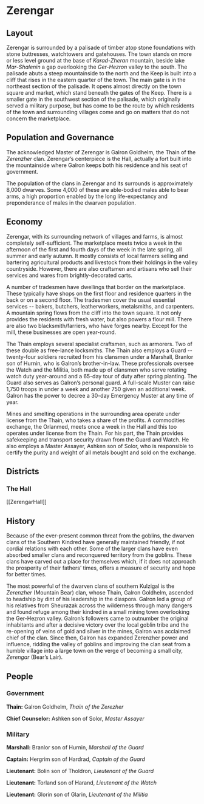 # Zerengar

## Layout

Zerengar is surrounded by a palisade of timber atop stone foundations with stone buttresses, watchtowers and gatehouses. The town stands on more or less level ground at the base of _Karad-Zheran_ mountain, beside lake _Mar-Shalenin_ a gap overlooking the _Ger-Hezron_ valley to the south. The palisade abuts a steep mountainside to the north and the Keep is built into a cliff that rises in the eastern quarter of the town. The main gate is in the northeast section of the palisade. It opens almost directly on the town square and market, which stand beneath the gates of the Keep. There is a smaller gate in the southwest section of the palisade, which originally served a military purpose, but has come to be the route by which residents of the town and surrounding villages come and go on matters that do not concern the marketplace.

## Population and Governance

The acknowledged Master of Zerengar is Galron Goldhelm, the Thain of the _Zerenzher_ clan. Zerengar’s centerpiece is the Hall, actually a fort built into the mountainside where Galron keeps both his residence and his seat of government.

The population of the clans in Zerengar and its surrounds is approximately 8,000 dwarves. Some 4,000 of these are able-bodied males able to bear arms, a high proportion enabled by the long life-expectancy and preponderance of males in the dwarven population.

## Economy

Zerengar, with its surrounding network of villages and farms, is almost completely self-sufficient. The marketplace meets twice a week in the afternoon of the first and fourth days of the week in the late spring, all summer and early autumn. It mostly consists of local farmers selling and bartering agricultural products and livestock from their holdings in the valley countryside. However, there are also craftsmen and artisans who sell their services and wares from brightly-decorated carts.

A number of tradesmen have dwellings that border on the marketplace. These typically have shops on the first floor and residence quarters in the back or on a second floor. The tradesmen cover the usual essential services -- bakers, butchers, leatherworkers, metalsmiths, and carpenters. A mountain spring flows from the cliff into the town square. It not only provides the residents with fresh water, but also powers a flour mill. There are also two blacksmith/farriers, who have forges nearby. Except for the mill, these businesses are open year-round.

The Thain employs several specialist craftsmen, such as armorers. Two of these double as free-lance locksmiths. The Thain also employs a Guard -- twenty-four soldiers recruited from his clansmen under a Marshall, Branlor son of Hurnin, who is Galron’s brother-in-law. These professionals oversee the Watch and the Militia, both made up of clansmen who serve rotating watch duty year-around and a 65-day tour of duty after spring planting. The Guard also serves as Galron’s personal guard. A full-scale Muster can raise 1,750 troops in under a week and another 750 given an additional week. Galron has the power to decree a 30-day Emergency Muster at any time of year.

Mines and smelting operations in the surrounding area operate under license from the Thain, who takes a share of the profits. A commodities exchange, the Orlanmed, meets once a week in the Hall and this too operates under license from the Thain. For his part, the Thain provides safekeeping and transport security drawn from the Guard and Watch. He also employs a Master Assayer, Ashken son of Solor, who is responsible to certify the purity and weight of all metals bought and sold on the exchange.

## Districts

### The Hall

[[ZerengarHall]]

## History

Because of the ever-present common threat from the goblins, the dwarven clans of the Southern Kindred have generally maintained friendly, if not cordial relations with each other. Some of the larger clans have even absorbed smaller clans and reconquered territory from the goblins. These clans have carved out a place for themselves which, if it does not approach the prosperity of their fathers’ times, offers a measure of security and hope for better times.

The most powerful of the dwarven clans of southern Kulzigal is the _Zerenzher_ (Mountain Bear) clan, whose Thain, Galron Goldhelm, ascended to headship by dint of his leadership in the diaspora. Galron led a group of his relatives from Sheurazak across the wilderness through many dangers and found refuge among their kindred in a small mining town overlooking the Ger-Hezron valley. Galron’s followers came to outnumber the original inhabitants and after a decisive victory over the local goblin tribe and the re-opening of veins of gold and silver in the mines, Galron was acclaimed chief of the clan. Since then, Galron has expanded Zerenzher power and influence, ridding the valley of goblins and improving the clan seat from a humble village into a large town on the verge of becoming a small city, _Zerengar_ (Bear’s Lair).

## People

### Government

**Thain:** Galron Goldhelm, _Thain of the Zerezher_

**Chief Counselor:** Ashken son of Solor, _Master Assayer_

### Military

**Marshall:** Branlor son of Hurnin, _Marshall of the Guard_

**Captain:** Hergrim son of Hardrad, _Captain of the Guard_

**Lieutenant:** Bolin son of Tholdron, _Lieutenant of the Guard_

**Lieutenant:** Torland son of Harand, _Lieutenant of the Watch_

**Lieutenant:** Glorin son of Glarin, _Lieutenant of the Militia_